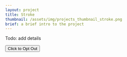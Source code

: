 ```yaml
---
layout: project
title: Stroke
thumbnail: /assets/img/projects_thumbnail_stroke.png
brief: a brief intro to the project
---
```


Todo: add details

<a href="{% link pages/optout.md%}">
 <button type="button" class="btn btn-primary btn-lg btn-block">Click to Opt Out</button> 
</a>